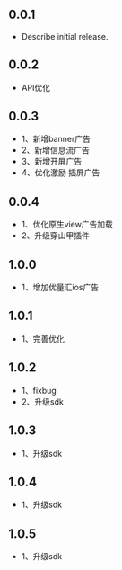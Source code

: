 ## 0.0.1

* Describe initial release.

## 0.0.2

* API优化

## 0.0.3

* 1、新增banner广告
*  2、新增信息流广告
*  3、新增开屏广告
* 4、优化激励 插屏广告

## 0.0.4 

* 1、优化原生view广告加载
* 2、升级穿山甲插件

## 1.0.0

* 1、增加优量汇ios广告

## 1.0.1

* 1、完善优化

## 1.0.2

* 1、fixbug
* 2、升级sdk


## 1.0.3

* 1、升级sdk

## 1.0.4

* 1、升级sdk

## 1.0.5

* 1、升级sdk
